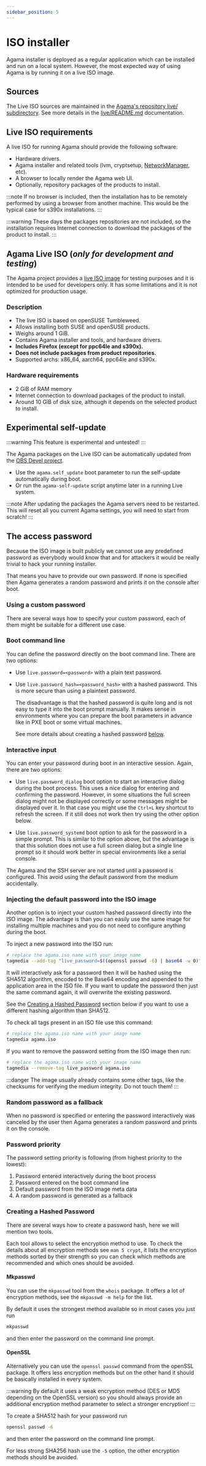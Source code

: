 ```yaml
---
sidebar_position: 5
---
```


# ISO installer

Agama installer is deployed as a regular application which can be installed and run on a local
system. However, the most expected way of using Agama is by running it on a live ISO image.

## Sources

The Live ISO sources are maintained in the [Agama's repository live/
subdirectory](https://github.com/openSUSE/agama/tree/master/live). See more details in the
[live/README.md](https://github.com/openSUSE/agama/blob/master/live/README.md) documentation.

## Live ISO requirements

A live ISO for running Agama should provide the following software:

- Hardware drivers.
- Agama installer and related tools (lvm, cryptsetup,
  [NetworkManager](https://www.networkmanager.dev/), etc).
- A browser to locally render the Agama web UI.
- Optionally, repository packages of the products to install.

:::note
If no browser is included, then the installation has to be remotely performed by using a browser
from another machine. This would be the typical case for s390x installations.
:::

:::warning
These days the packages repositories are not included, so the installation requires Internet
connection to download the packages of the product to install.
:::

## Agama Live ISO (_only for development and testing_)

The Agama project provides a [live ISO
image](https://build.opensuse.org/package/show/systemsmanagement:Agama:Devel/agama-installer) for
testing purposes and it is intended to be used for developers only. It has some limitations and it
is not optimized for production usage.

### Description

- The live ISO is based on openSUSE Tumbleweed.
- Allows installing both SUSE and openSUSE products.
- Weighs around 1 GiB.
- Contains Agama installer and tools, and hardware drivers.
- **Includes Firefox (except for ppc64le and s390x).**
- **Does not include packages from product repositories.**
- Supported archs: x86_64, aarch64, ppc64le and s390x.

### Hardware requirements

- 2 GiB of RAM memory
- Internet connection to download packages of the product to install.
- Around 10 GiB of disk size, although it depends on the selected product to install.

## Experimental self-update

:::warning
This feature is experimental and untested!
:::

The Agama packages on the Live ISO can be automatically updated from the [OBS Devel
project](https://build.opensuse.org/project/show/systemsmanagement:Agama:Devel).

- Use the `agama.self_update` boot parameter to run the self-update
  automatically during boot.
- Or run the `agama-self-update` script anytime later in a running Live system.

:::note
After updating the packages the Agama servers need to be restarted. This will reset all you current
Agama settings, you will need to start from scratch!
:::

## The access password

Because the ISO image is built publicly we cannot use any predefined password as everybody would
know that and for attackers it would be really trivial to hack your running installer.

That means you have to provide our own password. If none is specified then Agama generates a random
password and prints it on the console after boot.

### Using a custom password

There are several ways how to specify your custom password, each of them might be suitable for a
different use case.

### Boot command line

You can define the password directly on the boot command line. There are two options:

- Use `live.password=<password>` with a plain text password.
- Use `live.password_hash=<password_hash>` with a hashed password. This is more secure than using a
  plaintext password.

  The disadvantage is that the hashed password is quite long and is not easy to type it into the
  boot prompt manually. It makes sense in environments where you can prepare the boot parameters in
  advance like in PXE boot or some virtual machines.

  See more details about creating a hashed password [below](#creating-a-hashed-password).

### Interactive input

You can enter your password during boot in an interactive session. Again, there
are two options:

- Use `live.password_dialog` boot option to start an interactive dialog during the boot process.
  This uses a nice dialog for entering and confirming the password. However, in some situations the
  full screen dialog might not be displayed correctly or some messages might be displayed over it. In
  that case you might use the `Ctrl+L` key shortcut to refresh the screen. If it still does not work
  then try using the other option below.

- Use `live.password_systemd` boot option to ask for the password in a simple prompt. This is
  similar to the option above, but the advantage is that this solution does not use a full screen
  dialog but a single line prompt so it should work better in special environments like a serial
  console.

The Agama and the SSH server are not started until a password is configured. This avoid using the
default password from the medium accidentally.

### Injecting the default password into the ISO image

Another option is to inject your custom hashed password directly into the ISO image. The advantage
is than you can easily use the same image for installing multiple machines and you do not need to
configure anything during the boot.

To inject a new password into the ISO run:

```sh
# replace the agama.iso name with your image name
tagmedia --add-tag "live_password=$((openssl passwd -6) | base64 -w 0)" agama.iso
```

It will interactively ask for a password then it will be hashed using the SHA512 algorithm, encoded
to the Base64 encoding and appended to the application area in the ISO file. If you want to update
the password then just the same command again, it will overwrite the existing password.

See the [Creating a Hashed Password](#creating-a-hashed-password) section below if you want to use a
different hashing algorithm than SHA512.

To check all tags present in an ISO file use this command:

```sh
# replace the agama.iso name with your image name
tagmedia agama.iso
```

If you want to remove the password setting from the ISO image then run:

```sh
# replace the agama.iso name with your image name
tagmedia --remove-tag live_password agama.iso
```

:::danger
The image usually already contains some other tags, like the checksums for verifying the medium
integrity. Do not touch them!
:::

### Random password as a fallback

When no password is specified or entering the password interactively was canceled by the user then
Agama generates a random password and prints it on the console.

### Password priority

The password setting priority is following (from highest priority to the lowest):

1. Password entered interactively during the boot process
2. Password entered on the boot command line
3. Default password from the ISO image meta data
4. A random password is generated as a fallback

### Creating a Hashed Password

There are several ways how to create a password hash, here we will mention two tools.

Each tool allows to select the encryption method to use. To check the details about all encryption
methods see `man 5 crypt`, it lists the encryption methods sorted by their strength so you can check
which methods are recommended and which ones should be avoided.

#### Mkpasswd

You can use the `mkpasswd` tool from the `whois` package. It offers a lot of encryption methods, see
the `mkpasswd -m help` for the list.

By default it uses the strongest method available so in most cases you just run

```sh
mkpasswd
```

and then enter the password on the command line prompt.

#### OpenSSL

Alternatively you can use the `openssl passwd` command from the openSSL package. It offers less
encryption methods but on the other hand it should be basically installed in every system.

:::warning
By default it uses a weak encryption method (DES or MD5 depending on the OpenSSL version) so you
should always provide an additional encryption method parameter to select a stronger encryption!
:::

To create a SHA512 hash for your password run

```sh
openssl passwd -6
```

and then enter the password on the command line prompt.

For less strong SHA256 hash use the `-5` option, the other encryption methods should be avoided.
